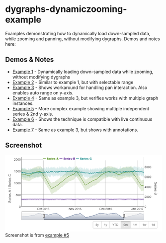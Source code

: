 dygraphs-dynamiczooming-example
===============================

Examples demonstrating how to dynamically load down-sampled data, while zooming and panning, without modifying dygraphs. Demos and notes here:

<h2>Demos &amp; Notes</h2>

* [Example 1](https://kaliatech.github.io/dygraphs-dynamiczooming-example/example1.html) -
  Dynamically loading down-sampled data while zooming, without modifying dygraphs
* [Example 2](https://kaliatech.github.io/dygraphs-dynamiczooming-example/example2.html) -
  Similar to example 1, but with selectable range
* [Example 3](https://kaliatech.github.io/dygraphs-dynamiczooming-example/example3.html) - 
 Shows workaround for handling pan interaction. Also enables auto range on y-axis.
* [Example 4](https://kaliatech.github.io/dygraphs-dynamiczooming-example/example4.html) - 
 Same as example 3, but verifies works with multiple graph instances.
* [Example 5](https://kaliatech.github.io/dygraphs-dynamiczooming-example/example5.html) - 
 More complex example showing multiple independent series & 2nd y-axis.
* [Example 6](https://kaliatech.github.io/dygraphs-dynamiczooming-example/example6.html) - 
 Shows the technique is compatible with live continuous data.
* [Example 7](https://kaliatech.github.io/dygraphs-dynamiczooming-example/example7.html) - 
 Same as example 3, but shows with annotations.
 
 <h2>Screenshot</h2>
 
 [![Screenshot from Example 5](i/scrshot-ex5.png?raw=true)](example5.html)<br>
 Screenshot is from [example #5](https://kaliatech.github.io/dygraphs-dynamiczooming-example/example5.html)

